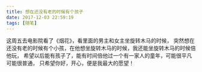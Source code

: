 ```yaml
---
title: 想在还没有老的时候有个孩子
date: 2017-12-03 22:59:19
tags: [随笔]
---
```

这周五去电影院看了《烟花》，看里面的男主和女主坐旋转木马的时候，
突然想在还没有老的时候有个小孩，在他想坐旋转木马的时候，我还能坐旋转木马的时候倍他玩，
希望以后能有孩子了，能有时间倍他过一个有一家人的童年，可能很平凡可能很普通，
只希望你好，开心，便是我最大的愿望！